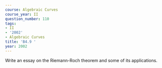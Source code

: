 ```yaml
---
course: Algebraic Curves
course_year: II
question_number: 110
tags:
- II
- '2002'
- Algebraic Curves
title: 'B4.9 '
year: 2002
---
```



Write an essay on the Riemann-Roch theorem and some of its applications.